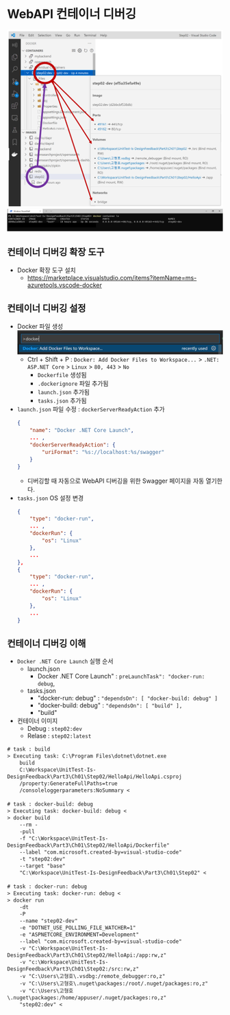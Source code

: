 # WebAPI 컨테이너 디버깅

![](./WebApiContainerVSCode.png)
![](./WebApiContainerConsole.png)

## 컨테이너 디버깅 확장 도구
- Docker 확장 도구 설치
  - https://marketplace.visualstudio.com/items?itemName=ms-azuretools.vscode-docker

## 컨테이너 디버깅 설정
- Docker 파일 생성
  ![](./AddDockerFiles.png)  
  - Ctrl + Shift + P : `Docker: Add Docker Files to Workspace...` > `.NET: ASP.NET Core` > `Linux` > `80, 443` > `No`
    - `Dockerfile` 생성됨
    - `.dockerignore` 파일 추가됨
    - `launch.json` 추가됨
    - `tasks.json` 추가됨
- `launch.json` 파일 수정 : `dockerServerReadyAction` 추가
  ```json
  {
      "name": "Docker .NET Core Launch",
      ... ,
      "dockerServerReadyAction": {
          "uriFormat": "%s://localhost:%s/swagger"
      }
  }
  ```
  - 디버깅할 때 자동으로 WebAPI 디버깅을 위한 Swagger 페이지을 자동 열기한다.
- `tasks.json` OS 설정 변경
  ```json
  {
      "type": "docker-run",
      ... ,
      "dockerRun": {
          "os": "Linux"
      },
      ...
  },
  {
      "type": "docker-run",
      ... ,
      "dockerRun": {
          "os": "Linux"
      },
      ...
  }
  ```

## 컨테이너 디버깅 이해
- `Docker .NET Core Launch` 실행 순서
  - launch.json
    - Docker .NET Core Launch" : `preLaunchTask": "docker-run: debug`,
  - tasks.json
    - "docker-run: debug" : `"dependsOn": [ "docker-build: debug" ]`
    - "docker-build: debug" : `"dependsOn": [ "build" ],`
    - "build"
- 컨테이너 이미지
  - Debug : `step02:dev`
  - Relase : `step02:latest`

```shell
# task : build
> Executing task: C:\Program Files\dotnet\dotnet.exe
    build
    C:\Workspace\UnitTest-Is-DesignFeedback\Part3\Ch01\Step02/HelloApi/HelloApi.csproj
    /property:GenerateFullPaths=true
    /consoleloggerparameters:NoSummary <

# task : docker-build: debug
> Executing task: docker-build: debug <
> docker build
    --rm -
    -pull
    -f "C:\Workspace\UnitTest-Is-DesignFeedback\Part3\Ch01\Step02/HelloApi/Dockerfile"
    --label "com.microsoft.created-by=visual-studio-code"
    -t "step02:dev"
    --target "base"
    "C:\Workspace\UnitTest-Is-DesignFeedback\Part3\Ch01\Step02" <

# task : docker-run: debug
> Executing task: docker-run: debug <
> docker run
    -dt
    -P
    --name "step02-dev"
    -e "DOTNET_USE_POLLING_FILE_WATCHER=1"
    -e "ASPNETCORE_ENVIRONMENT=Development"
    --label "com.microsoft.created-by=visual-studio-code"
    -v "C:\Workspace\UnitTest-Is-DesignFeedback\Part3\Ch01\Step02/HelloApi:/app:rw,z"
    -v "c:\Workspace\UnitTest-Is-DesignFeedback\Part3\Ch01\Step02:/src:rw,z"
    -v "C:\Users\고형호\.vsdbg:/remote_debugger:ro,z"
    -v "C:\Users\고형호\.nuget\packages:/root/.nuget/packages:ro,z"
    -v "C:\Users\고형호\.nuget\packages:/home/appuser/.nuget/packages:ro,z"
    "step02:dev" <
```